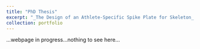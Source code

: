 ```yaml
---
title: "PhD Thesis"
excerpt: "_The Design of an Athlete-Specific Spike Plate for Skeleton_ 1<br/><img src='/images/grasshopper.png' style='width:50%;'>"
collection: portfolio
---
```


...webpage in progress...nothing to see here...


